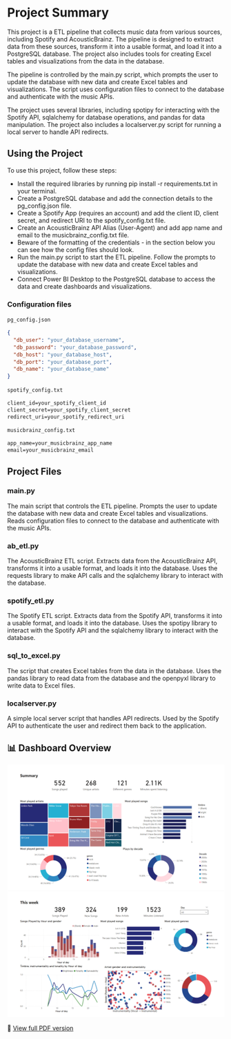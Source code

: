 # Project Summary

This project is a ETL pipeline that collects music data from various sources, including Spotify and AcousticBrainz. The pipeline is designed to extract data from these sources, transform it into a usable format, and load it into a PostgreSQL database. The project also includes tools for creating Excel tables and visualizations from the data in the database.

The pipeline is controlled by the main.py script, which prompts the user to update the database with new data and create Excel tables and visualizations. The script uses configuration files to connect to the database and authenticate with the music APIs.

The project uses several libraries, including spotipy for interacting with the Spotify API, sqlalchemy for database operations, and pandas for data manipulation. The project also includes a localserver.py script for running a local server to handle API redirects.


## Using the Project

To use this project, follow these steps:

- Install the required libraries by running pip install -r requirements.txt in your terminal.
- Create a PostgreSQL database and add the connection details to the pg_config.json file. 
- Create a Spotify App (requires an account) and add the client ID, client secret, and redirect URI to the spotify_config.txt file.
- Create an AcousticBrainz API Alias (User-Agent) and add app name and email to the musicbrainz_config.txt file.
- Beware of the formatting of the credentials - in the section below you can see how the config files should look.
- Run the main.py script to start the ETL pipeline. Follow the prompts to update the database with new data and create Excel tables and visualizations.
- Connect Power BI Desktop to the PostgreSQL database to access the data and create dashboards and visualizations.



### Configuration files

`pg_config.json`
```json
{
  "db_user": "your_database_username",
  "db_password": "your_database_password",
  "db_host": "your_database_host",
  "db_port": "your_database_port",
  "db_name": "your_database_name"
}
```

`spotify_config.txt`
```
client_id=your_spotify_client_id
client_secret=your_spotify_client_secret
redirect_uri=your_spotify_redirect_uri
```
`musicbrainz_config.txt`
```
app_name=your_musicbrainz_app_name
email=your_musicbrainz_email
```

## Project Files

### main.py

The main script that controls the ETL pipeline. Prompts the user to update the database with new data and create Excel tables and visualizations. Reads configuration files to connect to the database and authenticate with the music APIs.

### ab_etl.py

The AcousticBrainz ETL script. Extracts data from the AcousticBrainz API, transforms it into a usable format, and loads it into the database. Uses the requests library to make API calls and the sqlalchemy library to interact with the database.

### spotify_etl.py

The Spotify ETL script. Extracts data from the Spotify API, transforms it into a usable format, and loads it into the database. Uses the spotipy library to interact with the Spotify API and the sqlalchemy library to interact with the database.

### sql_to_excel.py

The script that creates Excel tables from the data in the database. Uses the pandas library to read data from the database and the openpyxl library to write data to Excel files.

### localserver.py

A simple local server script that handles API redirects. Used by the Spotify API to authenticate the user and redirect them back to the application.

## 📊 Dashboard Overview


<img src="docs/pb1.png" width="600">
<img src="docs/pb2.png" width="600">

📄 [View full PDF version](docs/summary_dashboard.pdf)
